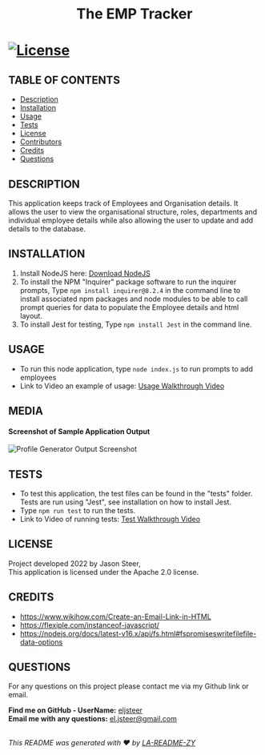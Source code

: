 
  
  <h1 align="center">The EMP Tracker<h1>

  [![License](https://img.shields.io/badge/License-Apache_2.0-blue.svg)](https://opensource.org/licenses/Apache-2.0)

  ## TABLE OF CONTENTS
  - [Description](#description)
  - [Installation](#Installation)
  - [Usage](#Usage)
  - [Tests](#Tests)
  - [License](#License)
  - [Contributors](#Contributors)
  - [Credits](#Credits)
  - [Questions](#Questions)

  ## DESCRIPTION
  This application keeps track of Employees and Organisation details.
  It allows the user to view the organisational structure, roles, departments and individual employee details while also allowing the user to update and add details to the database.
  
  ## INSTALLATION
  1. Install NodeJS here: [Download NodeJS](https://nodejs.org/en/download/)
  2. To install the NPM "Inquirer" package software to run the inquirer prompts, Type `npm install inquirer@8.2.4` in the command line to install associated npm packages and node modules to be able to call prompt queries for data to populate the Employee details and html layout.
  3. To install Jest for testing, Type `npm install Jest` in the command line.

  ## USAGE
  * To run this node application, type `node index.js` to run prompts to add employees
  * Link to Video an example of usage: 
  [Usage Walkthrough Video](https://drive.google.com/file/d/14HeszosZ9DWsiRM-VMVC3M6rbq2m126B/view)

  ## MEDIA
  #### Screenshot of Sample Application Output
  ![Profile Generator Output Screenshot](../public/media/profGenie-Screenshot.jpg)

  ## TESTS
  * To test this application, the test files can be found in the "tests" folder. Tests are run using "Jest", see installation on how to install Jest. 
  * Type `npm run test` to run the tests.
  * Link to Video of running tests: 
  [Test Walkthrough Video](https://drive.google.com/file/d/1AVyI4kPKufYB8W0siLwizYJo8GMaK9lg/view)

  
  ## LICENSE
  Project developed 2022 by Jason Steer,<br />
  This application is licensed under the Apache 2.0 license.

  ## CREDITS
  * https://www.wikihow.com/Create-an-Email-Link-in-HTML
  * https://flexiple.com/instanceof-javascript/
  * https://nodejs.org/docs/latest-v16.x/api/fs.html#fspromiseswritefilefile-data-options


  ## QUESTIONS
  For any questions on this project please contact me via my Github link or email.<br />

  **Find me on GitHub - UserName:** [eljsteer](https://github.com/eljsteer)<br />
  **Email me with any questions:** el.jsteer@gmail.com<br />
  <br />
  
  _This README was generated with ❤️ by [LA-README-ZY](https://github.com/eljsteer/LA-README-ZY)_
